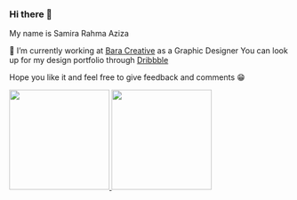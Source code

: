 ### Hi there 👋

My name is Samira Rahma Aziza

🔭 I’m currently working at [Bara Creative](www.baracreative.github.io) as a Graphic Designer
You can look up for my design portfolio through [Dribbble](https://dribbble.com/mirragiovanni)

Hope you like it and feel free to give feedback and comments 😁


<p align="left">
<a href="https://github.com/mrgvnn">
  <img height="180em" src="https://github-readme-stats-eight-theta.vercel.app/api?username=mrgvnn&show_icons=true&theme=algolia&include_all_commits=true&count_private=true"/>
  <img height="180em" src="https://github-readme-stats-eight-theta.vercel.app/api/top-langs/?username=mrgvnn&layout=compact&langs_count=8&theme=algolia"/>
</a>
</p>
